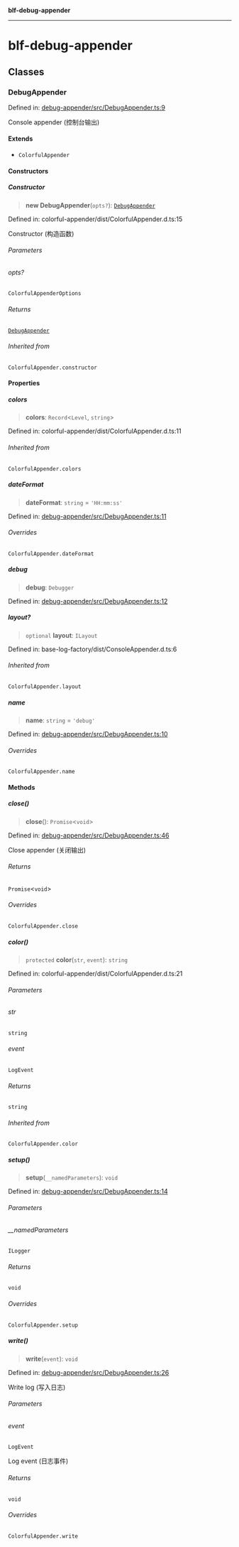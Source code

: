 **blf-debug-appender**

***

# blf-debug-appender

## Classes

### DebugAppender

Defined in: [debug-appender/src/DebugAppender.ts:9](https://github.com/fengxinming/log-base/blob/483618e5ef8d17f349bb26fef0da7eaaacfb7fef/packages/debug-appender/src/DebugAppender.ts#L9)

Console appender (控制台输出)

#### Extends

- `ColorfulAppender`

#### Constructors

##### Constructor

> **new DebugAppender**(`opts?`): [`DebugAppender`](#debugappender)

Defined in: colorful-appender/dist/ColorfulAppender.d.ts:15

Constructor (构造函数)

###### Parameters

###### opts?

`ColorfulAppenderOptions`

###### Returns

[`DebugAppender`](#debugappender)

###### Inherited from

`ColorfulAppender.constructor`

#### Properties

##### colors

> **colors**: `Record`\<`Level`, `string`\>

Defined in: colorful-appender/dist/ColorfulAppender.d.ts:11

###### Inherited from

`ColorfulAppender.colors`

##### dateFormat

> **dateFormat**: `string` = `'HH:mm:ss'`

Defined in: [debug-appender/src/DebugAppender.ts:11](https://github.com/fengxinming/log-base/blob/483618e5ef8d17f349bb26fef0da7eaaacfb7fef/packages/debug-appender/src/DebugAppender.ts#L11)

###### Overrides

`ColorfulAppender.dateFormat`

##### debug

> **debug**: `Debugger`

Defined in: [debug-appender/src/DebugAppender.ts:12](https://github.com/fengxinming/log-base/blob/483618e5ef8d17f349bb26fef0da7eaaacfb7fef/packages/debug-appender/src/DebugAppender.ts#L12)

##### layout?

> `optional` **layout**: `ILayout`

Defined in: base-log-factory/dist/ConsoleAppender.d.ts:6

###### Inherited from

`ColorfulAppender.layout`

##### name

> **name**: `string` = `'debug'`

Defined in: [debug-appender/src/DebugAppender.ts:10](https://github.com/fengxinming/log-base/blob/483618e5ef8d17f349bb26fef0da7eaaacfb7fef/packages/debug-appender/src/DebugAppender.ts#L10)

###### Overrides

`ColorfulAppender.name`

#### Methods

##### close()

> **close**(): `Promise`\<`void`\>

Defined in: [debug-appender/src/DebugAppender.ts:46](https://github.com/fengxinming/log-base/blob/483618e5ef8d17f349bb26fef0da7eaaacfb7fef/packages/debug-appender/src/DebugAppender.ts#L46)

Close appender (关闭输出)

###### Returns

`Promise`\<`void`\>

###### Overrides

`ColorfulAppender.close`

##### color()

> `protected` **color**(`str`, `event`): `string`

Defined in: colorful-appender/dist/ColorfulAppender.d.ts:21

###### Parameters

###### str

`string`

###### event

`LogEvent`

###### Returns

`string`

###### Inherited from

`ColorfulAppender.color`

##### setup()

> **setup**(`__namedParameters`): `void`

Defined in: [debug-appender/src/DebugAppender.ts:14](https://github.com/fengxinming/log-base/blob/483618e5ef8d17f349bb26fef0da7eaaacfb7fef/packages/debug-appender/src/DebugAppender.ts#L14)

###### Parameters

###### \_\_namedParameters

`ILogger`

###### Returns

`void`

###### Overrides

`ColorfulAppender.setup`

##### write()

> **write**(`event`): `void`

Defined in: [debug-appender/src/DebugAppender.ts:26](https://github.com/fengxinming/log-base/blob/483618e5ef8d17f349bb26fef0da7eaaacfb7fef/packages/debug-appender/src/DebugAppender.ts#L26)

Write log (写入日志)

###### Parameters

###### event

`LogEvent`

Log event (日志事件)

###### Returns

`void`

###### Overrides

`ColorfulAppender.write`
